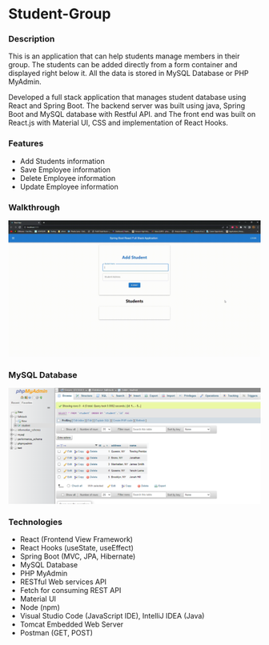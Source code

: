 # Student-Group

### Description
This is an application that can help students manage members in their group. The students can be added directly from a form container and displayed right below it. All the data is stored in MySQL Database or PHP MyAdmin. 

Developed a full stack application that manages student database using React and Spring Boot. The backend server was built using java, Spring Boot and MySQL database with Restful API. and The front end was built on React.js with Material UI, CSS and implementation of React Hooks.


### Features
- Add Students information
- Save Employee information
- Delete Employee information
- Update Employee information

### Walkthrough
![caption](media/react-app.gif)

### MySQL Database
![alt text](https://github.com/tpemba100/Student-Group/blob/master/media/data.png?raw=true)

### Technologies
- React (Frontend View Framework)
- React Hooks (useState, useEffect)
- Spring Boot (MVC, JPA, Hibernate)
- MySQL Database
- PHP MyAdmin
- RESTful Web services API
- Fetch for consuming REST API
- Material UI
- Node (npm)
- Visual Studio Code (JavaScript IDE), IntelliJ IDEA (Java)
- Tomcat Embedded Web Server
- Postman (GET, POST)
